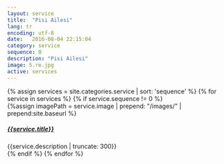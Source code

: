 ```yaml
---
layout: service
title:  "Pisi Ailesi"
lang: tr
encoding: utf-8
date:   2016-08-04 22:15:04
category: service
sequence: 0
description: "Pisi Ailesi"
image: 5.re.jpg
active: services
---
```


<div class='wrapper'>
    {% assign services = site.categories.service | sort: 'sequence' %}
    {% for service in services %}
        {% if service.sequence != 0 %}
        <div class='col-lg-4 col-md-6 col-sm-6 col-xs-12'>               
                {%assign imagePath = service.image | prepend: "/images/" | prepend:site.baseurl %}
                <a class='card-image-link action' href="{{service.url}}">
                    <div class='card-image' style="background-image:url('{{imagePath}}')">
                        <div class='thumbs-up'>
                            <i class="{{service.icon}}" aria-hidden="true"></i>    
                        </div>
                    </div>
                </a>                    
                <div class='content'>
                    <h5>
                        <a class='action' href="{{service.url}}">
                            <strong>
                                {{service.title}}
                            </strong>                                    
                        </a>
                    </h5>
                    {{service.description | truncate: 300}}
                </div>              
            </div>
        </div>
        {% endif %}
    {% endfor %}			
</div>

<div class='clearfix'></div>
